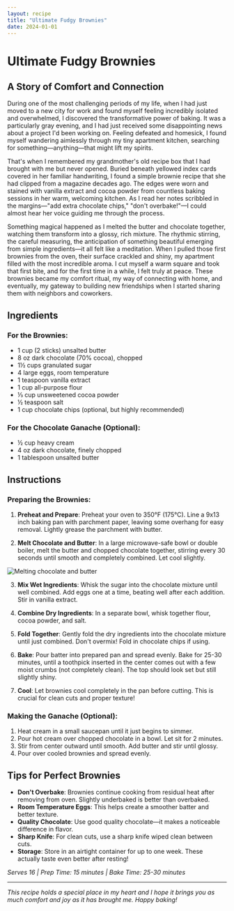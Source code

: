 ```yaml
---
layout: recipe
title: "Ultimate Fudgy Brownies"
date: 2024-01-01
---
```


# Ultimate Fudgy Brownies

## A Story of Comfort and Connection

During one of the most challenging periods of my life, when I had just moved to a new city for work and found myself feeling incredibly isolated and overwhelmed, I discovered the transformative power of baking. It was a particularly gray evening, and I had just received some disappointing news about a project I'd been working on. Feeling defeated and homesick, I found myself wandering aimlessly through my tiny apartment kitchen, searching for something—anything—that might lift my spirits.

That's when I remembered my grandmother's old recipe box that I had brought with me but never opened. Buried beneath yellowed index cards covered in her familiar handwriting, I found a simple brownie recipe that she had clipped from a magazine decades ago. The edges were worn and stained with vanilla extract and cocoa powder from countless baking sessions in her warm, welcoming kitchen. As I read her notes scribbled in the margins—"add extra chocolate chips," "don't overbake!"—I could almost hear her voice guiding me through the process.

Something magical happened as I melted the butter and chocolate together, watching them transform into a glossy, rich mixture. The rhythmic stirring, the careful measuring, the anticipation of something beautiful emerging from simple ingredients—it all felt like a meditation. When I pulled those first brownies from the oven, their surface crackled and shiny, my apartment filled with the most incredible aroma. I cut myself a warm square and took that first bite, and for the first time in a while, I felt truly at peace. These brownies became my comfort ritual, my way of connecting with home, and eventually, my gateway to building new friendships when I started sharing them with neighbors and coworkers.

## Ingredients

### For the Brownies:
- 1 cup (2 sticks) unsalted butter
- 8 oz dark chocolate (70% cocoa), chopped
- 1½ cups granulated sugar
- 4 large eggs, room temperature
- 1 teaspoon vanilla extract
- 1 cup all-purpose flour
- ⅓ cup unsweetened cocoa powder
- ½ teaspoon salt
- 1 cup chocolate chips (optional, but highly recommended)

### For the Chocolate Ganache (Optional):
- ½ cup heavy cream
- 4 oz dark chocolate, finely chopped
- 1 tablespoon unsalted butter

## Instructions

### Preparing the Brownies:

1. **Preheat and Prepare**: Preheat your oven to 350°F (175°C). Line a 9x13 inch baking pan with parchment paper, leaving some overhang for easy removal. Lightly grease the parchment with butter.

2. **Melt Chocolate and Butter**: In a large microwave-safe bowl or double boiler, melt the butter and chopped chocolate together, stirring every 30 seconds until smooth and completely combined. Let cool slightly.

<div class="recipe-step-image">
<img src="{{ '/images/2024/01/01/fudgy-brownies/step-2.svg' | relative_url }}" alt="Melting chocolate and butter" class="img-fluid">
</div>

3. **Mix Wet Ingredients**: Whisk the sugar into the chocolate mixture until well combined. Add eggs one at a time, beating well after each addition. Stir in vanilla extract.

4. **Combine Dry Ingredients**: In a separate bowl, whisk together flour, cocoa powder, and salt.

5. **Fold Together**: Gently fold the dry ingredients into the chocolate mixture until just combined. Don't overmix! Fold in chocolate chips if using.

6. **Bake**: Pour batter into prepared pan and spread evenly. Bake for 25-30 minutes, until a toothpick inserted in the center comes out with a few moist crumbs (not completely clean). The top should look set but still slightly shiny.

7. **Cool**: Let brownies cool completely in the pan before cutting. This is crucial for clean cuts and proper texture!

### Making the Ganache (Optional):

1. Heat cream in a small saucepan until it just begins to simmer.
2. Pour hot cream over chopped chocolate in a bowl. Let sit for 2 minutes.
3. Stir from center outward until smooth. Add butter and stir until glossy.
4. Pour over cooled brownies and spread evenly.

## Tips for Perfect Brownies

- **Don't Overbake**: Brownies continue cooking from residual heat after removing from oven. Slightly underbaked is better than overbaked.
- **Room Temperature Eggs**: This helps create a smoother batter and better texture.
- **Quality Chocolate**: Use good quality chocolate—it makes a noticeable difference in flavor.
- **Sharp Knife**: For clean cuts, use a sharp knife wiped clean between cuts.
- **Storage**: Store in an airtight container for up to one week. These actually taste even better after resting!

*Serves 16 | Prep Time: 15 minutes | Bake Time: 25-30 minutes*

---

*This recipe holds a special place in my heart and I hope it brings you as much comfort and joy as it has brought me. Happy baking!*